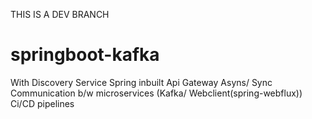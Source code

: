 THIS IS A DEV BRANCH
# springboot-kafka
With Discovery Service
Spring inbuilt Api Gateway
Asyns/ Sync Communication b/w microservices
(Kafka/ Webclient(spring-webflux))
Ci/CD pipelines 
